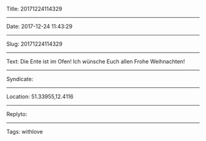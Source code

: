 Title: 20171224114329

----

Date: 2017-12-24 11:43:29

----

Slug: 20171224114329

----

Text: Die Ente ist im Ofen! Ich wünsche Euch allen Frohe Weihnachten!

----

Syndicate: <a href="https://brid.gy/publish/twitter"></a>

----

Location: 51.33955,12.4116

----

Replyto: 

----

Tags: withlove